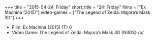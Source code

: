 +++
title = "2015-04-24: Friday"
short_title = "24: Friday"
films = ["Ex Machina (2015)"]
video-games = ["The Legend of Zelda: Majora’s Mask 3D"]
+++


* Film: Ex Machina (2015) {T} 0
* Video Game: The Legend of Zelda: Majora’s Mask 3D {N3DS} /b/